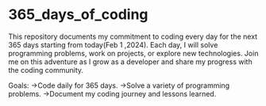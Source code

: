 # 365_days_of_coding

This repository documents my commitment to coding every day for the next 365 days starting from today(Feb 1 ,2024). Each day, I will solve programming problems, work on projects, or explore new technologies. Join me on this adventure as I grow as a developer and share my progress with the coding community.

Goals:
->Code daily for 365 days.
->Solve a variety of programming problems.
->Document my coding journey and lessons learned.
